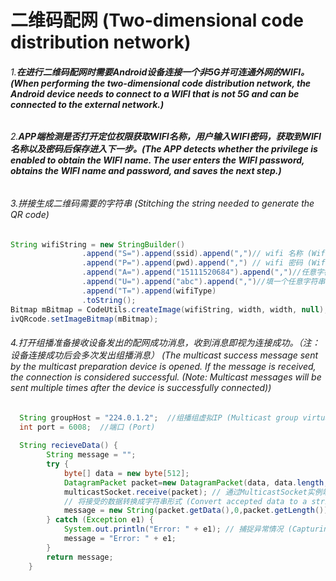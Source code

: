 # 二维码配网 (Two-dimensional code distribution network)

###### 1.**在进行二维码配网时需要Android设备连接一个非5G并可连通外网的WIFI。(When performing the two-dimensional code distribution network, the Android device needs to connect to a WIFI that is not 5G and can be connected to the external network.)**

###### 2.**APP端检测是否打开定位权限获取WIFI名称，用户输入WIFI密码，获取到WIFI名称以及密码后保存进入下一步。(The APP detects whether the privilege is enabled to obtain the WIFI name. The user enters the WIFI password, obtains the WIFI name and password, and saves the next step.)**

###### 3.拼接生成二维码需要的字符串 (Stitching the string needed to generate the QR code)

``` java
String wifiString = new StringBuilder()
                .append("S=").append(ssid).append(",")// wifi 名称 (Wifi name)
                .append("P=").append(pwd).append(",") // wifi 密码 (Wifi Password)
                .append("A=").append("15111520684").append(",")//任意字符串或者用户app账号 (Any string or user app account)
                .append("U=").append("abc").append(",")//填一个任意字符串 (Fill in an arbitrary string)
                .append("T=").append(wifiType)
                .toString();
Bitmap mBitmap = CodeUtils.createImage(wifiString, width, width, null);
ivQRcode.setImageBitmap(mBitmap);
```



###### 4.打开组播准备接收设备发出的配网成功消息，收到消息即视为连接成功。（注：设备连接成功后会多次发出组播消息） (The multicast success message sent by the multicast preparation device is opened. If the message is received, the connection is considered successful. (Note: Multicast messages will be sent multiple times after the device is successfully connected))

```java
  String groupHost = "224.0.1.2";  //组播组虚拟IP (Multicast group virtual IP)
  int port = 6008;  //端口 (Port)
  
  String recieveData() {
        String message = "";
        try {
            byte[] data = new byte[512];
            DatagramPacket packet=new DatagramPacket(data, data.length,inetAddress,port);
            multicastSocket.receive(packet); // 通过MulticastSocket实例端口从组播组接收数据 (Receive data from a multicast group through the multicast socket instance port.)
            // 将接受的数据转换成字符串形式 (Convert accepted data to a string)
            message = new String(packet.getData(),0,packet.getLength());
        } catch (Exception e1) {
            System.out.println("Error: " + e1); // 捕捉异常情况 (Capturing anomalies)
            message = "Error: " + e1;
        }
        return message;
    }
```

